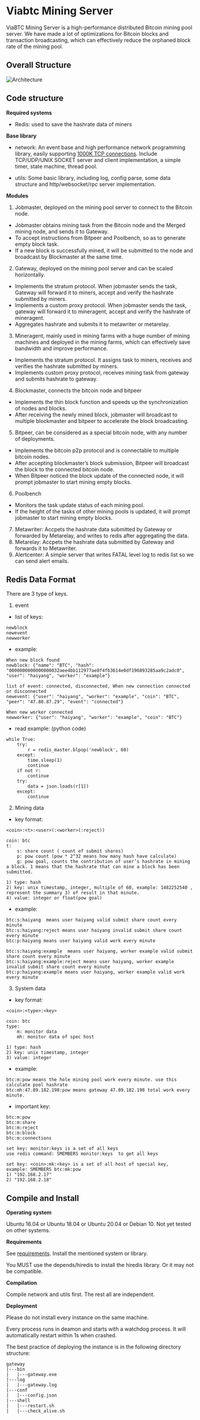 # Viabtc Mining Server
ViaBTC Mining Server is a high-performance distributed Bitcoin mining pool server. We have 
made a lot of optimizations for Bitcoin blocks and transaction broadcasting, which can 
effectively reduce the orphaned block rate of the mining pool.


## Overall Structure
![Architecture](https://user-images.githubusercontent.com/36882284/112812184-639f6880-90af-11eb-8c0f-f5168d426848.jpg)

## Code structure
**Required systems**
* Redis: used to save the hashrate data of miners

**Base library**
* network: An event base and high performance network programming library, easily supporting [1000K TCP connections](http://www.kegel.com/c10k.html). Include TCP/UDP/UNIX SOCKET server and client implementation, a simple timer, state machine, thread pool. 

* utils: Some basic library, including log, config parse, some data structure and http/websocket/rpc server implementation.

**Modules**
1. Jobmaster, deployed on the mining pool server to connect to the Bitcoin node.
  * Jobmaster obtains mining task from the Bitcoin node and the Merged mining node, and sends it to Gateway.
  * To accept instructions from Bitpeer and Poolbench, so as to generate empty block task.
  * If a new block is successfully mined, it will be submitted to the node and broadcast by Blockmaster at the same time.
2. Gateway, deployed on the mining pool server and can be scaled horizontally.
  * Implements the stratum protocol. When jobmaster sends the task, Gateway will forward it to miners, accept and verify the hashrate submitted by miners.
  * Implements a custom proxy protocol. When jobmaster sends the task, gateway will forward it to mineragent, accept and verify the hashrate of mineragent.
  * Aggregates hashrate and submits it to metawriter or metarelay.
3. Mineragent, mainly used in mining farms with a huge number of mining machines and deployed in the mining farms, which can effectively save bandwidth and improve performance.
  * Implements the stratum protocol. It assigns task to miners, receives and verifies the hashrate submitted by miners.
  * Implements custom proxy protocol, receives mining task from gateway and submits hashrate to gateway.
4. Blockmaster, connects the bitcoin node and bitpeer
  * Implements the thin block function and speeds up the synchronization of nodes and blocks.
  * After receiving the newly mined block, jobmaster will broadcast to multiple blockmaster and bitpeer to accelerate the block broadcasting.
5. Bitpeer, can be considered as a special bitcoin node, with any number of deployments.
  * Implements the bitcoin p2p protocol and is connectable to multiple bitcoin nodes.
  * After accepting blockmaster’s block submission, Bitpeer will broadcast the block to the connected bitcoin node.
  * When Bitpeer noticed the block update of the connected node, it will prompt jobmaster to start mining empty blocks. 
6. Poolbench
  * Monitors the task update status of each mining pool.
  * If the height of the tasks of other mining pools is updated, it will prompt jobmaster to start mining empty blocks.
7. Metawriter: Accpets the hashrate data submitted by Gateway or forwarded by Metarelay, and writes to redis after aggregating the data.
8. Metarelay: Accpets the hashrate data submitted by Gateway and forwards it to Metawriter.
9. Alertcenter: A simple server that writes FATAL level log to redis list so we can send alert emails.


## Redis Data Format
There are 3 type of keys.

1. event

* list of keys:
  
```
newblock
newevent
newworker
```

* example:
  
```
When new block found
newblock: {"name": "BTC", "hash": "0000000000000000032aee4bb112977ae8f4fb3614e0df196893285aa9c2adc0", "user": "haiyang", "worker": "example"}

list of event: connected, disconnected, When new connection connected or disconnected
newevent: {"user": "haiyang", "worker": "example", "coin": "BTC", "peer": "47.88.87.29", "event": "connected"}

When new worker connected
newworker: {"user": "haiyang", "worker": "example", "coin": "BTC"}
```

* read example: (python code)

```
while True:
    try:
        r = redis_master.blpop('newblock', 60)
    except:
        time.sleep(1)
        continue
    if not r:
        continue
    try:
        data = json.loads(r[1])
    except:
        continue
```

2. Mining data

* key format:

```
<coin>:<t>:<user>(:<worker>(:reject))

coin: btc
t:
    s: share count ( count of submit shares)
    p: pow count (pow * 2^32 means how many hash have calculate)
    g: pow goal, counts the contribution of user’s hashrate in mining a block. 1 means that the hashrate that can mine a block has been submitted.

1) type: hash
2) key: unix timestamp, integer, multiple of 60, example: 1482252540 , represent the summary 3) of result in that minute.
4) value: integer or float(pow goal)
```

* example:

```
btc:s:haiyang  means user haiyang valid submit share count every minute
btc:s:haiyang:reject means user haiyang invalid submit share count every minute
btc:p:haiyang means user haiyang valid work every minute

btc:s:haiyang:example  means user haiyang, worker example valid submit share count every minute
btc:s:haiyang:example:reject means user haiyang, worker example invalid submit share count every minute
btc:p:haiyang:example means user haiyang, worker example valid work every minute
```

3. System data

* key format:

```
<coin>:<type>:<key>

coin: btc
type:
    m: monitor data
    mh: monitor data of spec host

1) type: hash
2) key: unix timestamp, integer
3) value: integer
```

* example:
  
```
btc:m:pow means the hole mining pool work every minute. use this calculate pool hashrate
btc:mh:47.89.182.198:pow means gateway 47.89.182.198 total work every minute.
```

* important key:

```
btc:m:pow
btc:m:share
btc:m:reject
btc:m:block
btc:m:connections

set key: monitor:keys is a set of all keys
use redis command: SMEMBERS monitor:keys  to get all keys

set key: <coin>:mk:<key> is a set of all host of special key,
example: SMEMBERS btc:mk:pow
1) "192.168.2.17"
2) "192.168.2.18"

```

## Compile and Install

**Operating system**

Ubuntu 16.04 or Ubuntu 18.04 or Ubuntu 20.04 or Debian 10. Not yet tested on other systems.

**Requirements**

See [requirements](https://github.com/viabtc/viabtc_mining_server/wiki/requirements). Install the mentioned system or library.

You MUST use the depends/hiredis to install the hiredis library. Or it may not be compatible.

**Compilation**

Compile network and utils first. The rest all are independent.

**Deployment**

Please do not install every instance on the same machine.

Every process runs in deamon and starts with a watchdog process. It will automatically restart within 1s when crashed.

The best practice of deploying the instance is in the following directory structure:

```
gateway
|---bin
|   |---gateway.exe
|---log
|   |---gateway.log
|---conf
|   |---config.json
|---shell
|   |---restart.sh
|   |---check_alive.sh
